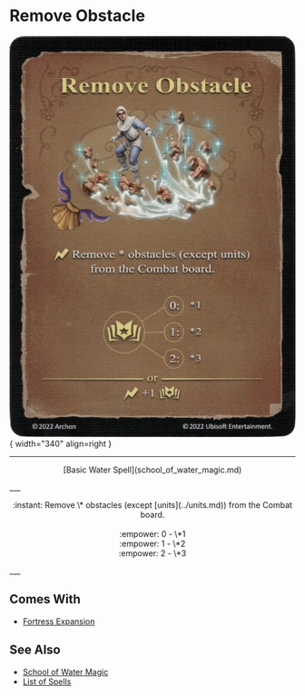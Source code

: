 # Remove Obstacle

![Remove Obstacle](../assets/spells-remove_obstacle.webp){ width="340" align=right }

___
<p style="text-align: center;" markdown>[Basic Water Spell](school_of_water_magic.md)</p>
___
<p style="text-align: center;" markdown>:instant: Remove \* obstacles (except [units](../units.md)) from the Combat board.<br><br>:empower: 0 - \*1<br>:empower: 1 - \*2<br>:empower: 2 - \*3</p>
___


## Comes With

- [Fortress Expansion](../content.md)


## See Also

- [School of Water Magic](school_of_water_magic.md)
- [List of Spells](../spells.md)
